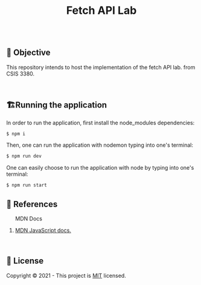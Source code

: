 <h1 align="center"><strong>Fetch API Lab</strong></h1>
<br>
<br>
<h2>🎯 <strong>Objective</strong></h2>
<p>This repository intends to host the implementation of the fetch API lab. from CSIS 3380.</p>
<br/>

<h2>🏗<strong>Running the application</strong></h2>
In order to run the application, first install the node_modules dependencies:

```javascript
$ npm i
```

Then, one can run the application with nodemon typing into one's terminal:

```javascript
$ npm run dev
```

One can easily choose to run the application with node by typing into one's terminal:

```javascript
$ npm run start
```


<h2>📝 <strong>References</strong></h2>
<ol>
  <p>MDN Docs</p>
  <li>
    <a href="https://developer.mozilla.org/en-US/docs/Web/JavaScript">
      MDN JavaScript docs.
    </a>
  </li>
</ol>
<br/>

<h2>🔐 <strong>License</strong></h2>
<p>Copyright © 2021 - This project is <a href="./LICENSE">MIT</a> licensed.</p>
